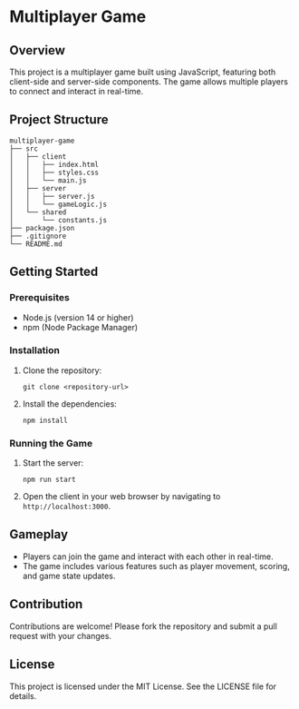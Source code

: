 # Multiplayer Game

## Overview
This project is a multiplayer game built using JavaScript, featuring both client-side and server-side components. The game allows multiple players to connect and interact in real-time.

## Project Structure
```
multiplayer-game
├── src
│   ├── client
│   │   ├── index.html
│   │   ├── styles.css
│   │   └── main.js
│   ├── server
│   │   ├── server.js
│   │   └── gameLogic.js
│   └── shared
│       └── constants.js
├── package.json
├── .gitignore
└── README.md
```

## Getting Started

### Prerequisites
- Node.js (version 14 or higher)
- npm (Node Package Manager)

### Installation
1. Clone the repository:
   ```
   git clone <repository-url>
   ```
2. Install the dependencies:
   ```
   npm install
   ```

### Running the Game
1. Start the server:
   ```
   npm run start
   ```
2. Open the client in your web browser by navigating to `http://localhost:3000`.

## Gameplay
- Players can join the game and interact with each other in real-time.
- The game includes various features such as player movement, scoring, and game state updates.

## Contribution
Contributions are welcome! Please fork the repository and submit a pull request with your changes.

## License
This project is licensed under the MIT License. See the LICENSE file for details.